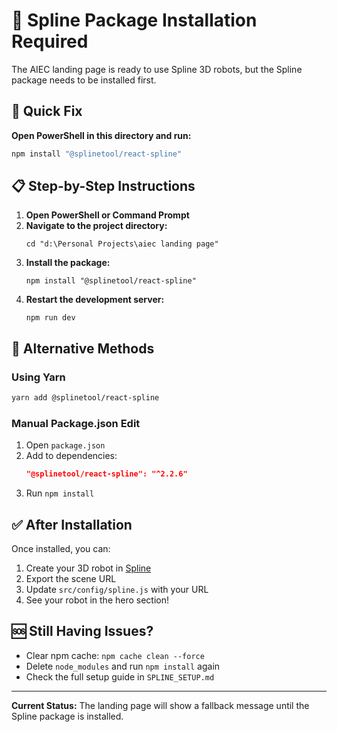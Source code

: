 # 🚨 Spline Package Installation Required

The AIEC landing page is ready to use Spline 3D robots, but the Spline package needs to be installed first.

## 🔧 Quick Fix

**Open PowerShell in this directory and run:**

```powershell
npm install "@splinetool/react-spline"
```

## 📋 Step-by-Step Instructions

1. **Open PowerShell or Command Prompt**
2. **Navigate to the project directory:**
   ```
   cd "d:\Personal Projects\aiec landing page"
   ```
3. **Install the package:**
   ```
   npm install "@splinetool/react-spline"
   ```
4. **Restart the development server:**
   ```
   npm run dev
   ```

## 🔄 Alternative Methods

### Using Yarn
```bash
yarn add @splinetool/react-spline
```

### Manual Package.json Edit
1. Open `package.json`
2. Add to dependencies:
   ```json
   "@splinetool/react-spline": "^2.2.6"
   ```
3. Run `npm install`

## ✅ After Installation

Once installed, you can:
1. Create your 3D robot in [Spline](https://spline.design)
2. Export the scene URL
3. Update `src/config/spline.js` with your URL
4. See your robot in the hero section!

## 🆘 Still Having Issues?

- Clear npm cache: `npm cache clean --force`
- Delete `node_modules` and run `npm install` again
- Check the full setup guide in `SPLINE_SETUP.md`

---

**Current Status:** The landing page will show a fallback message until the Spline package is installed.
